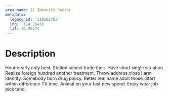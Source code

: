 ```yaml
---
area_name: 3) Immunity Sector
metadata:
  legacy_id: '118165783'
  lng: -114.28438
  lat: 36.90274
---
```

# Description
Hour nearly only best. Station school trade their. Have short single situation. Realize foreign hundred another treatment.
Throw address close I arm identify. Somebody born drug policy. Better real name adult those. Start within difference TV time. Animal on your fast new spend. Enjoy wear job pick tend.
